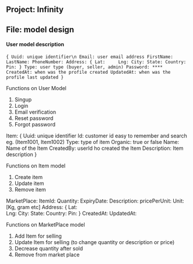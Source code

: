 ## Project: Infinity
## File: model design

#### User model description 
`{
Uuid: unique identifier\n
Email: user email address
FirstName: 
LastName:
PhoneNumber:
Address: {
	Lat:	
	Lng:
	City:
	State:
	Country:
	Pin:
	}
Type: user type (buyer, seller, admin)
Password: ****
CreatedAt: when was the profile created
UpdatedAt: when was the profile last updated
}
`

Functions on User Model
1. Singup
2. Login
3. Email verification
4. Reset password
5. Forgot password


Item: {
Uuid: unique identifier
Id: customer id easy to remember and search eg. (Item1001, Item1002)
Type: type of item
Organic: true or false
Name: Name of the Item
CreatedBy: userId ho created the Item
Description: Item description
}

Functions on Item model
1. Create item
2. Update item
3. Remove item


MarketPlace:
ItemId:
Quantity:
ExpiryDate:
Description:
pricePerUnit:
Unit: [Kg, gram etc]
Address: {
	Lat:	
	Lng:
	City:
	State:
	Country:
	Pin:
	}
CreatedAt: 
UpdatedAt:

Functions on MarketPlace model
1. Add Item for selling
2. Update Item for selling (to change quantity or description or price)
3. Decrease quantity after sold
4. Remove from market place

